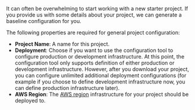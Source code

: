 It can often be overwhelming to start working with a new starter project. If you provide us with some details about your project, we can generate a baseline configuration for you.

The following properties are required for general project configuration:

- **Project Name**: A name for this project.
- **Deployment**: Choose if you want to use the configuration tool to configure production or development infrastructure. At this point, the configuration tool only supports definition of either production or development infrastructure. However, after you download your project, you can configure unlimited additional deployment configurations (for example if you choose to define development infrastructure now, you can define production infrastructure later).
- **AWS Region**: The [AWS region](https://aws.amazon.com/about-aws/global-infrastructure/regions_az/#:~:text=AWS%20maintains%20multiple%20geographic%20Regions,Africa%2C%20and%20the%20Middle%20East.) infrastructure for your project should be deployed to. 